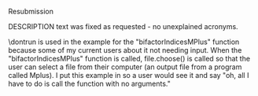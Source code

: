 Resubmission

DESCRIPTION text was fixed as requested - no unexplained acronyms. 

\dontrun is used in the example for the "bifactorIndicesMPlus" function because some of my current users about it not needing input. When the "bifactorIndicesMPlus" function is called, file.choose() is called so that the user can select a file from their computer (an output file from a program called Mplus). I put this example in so a user would see it and say "oh, all I have to do is call the function with no arguments."